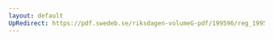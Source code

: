 ```yaml
---
layout: default
UpRedirect: https://pdf.swedeb.se/riksdagen-volumeG-pdf/199596/reg_199596/reg_199596_0336.pdf
---
```

